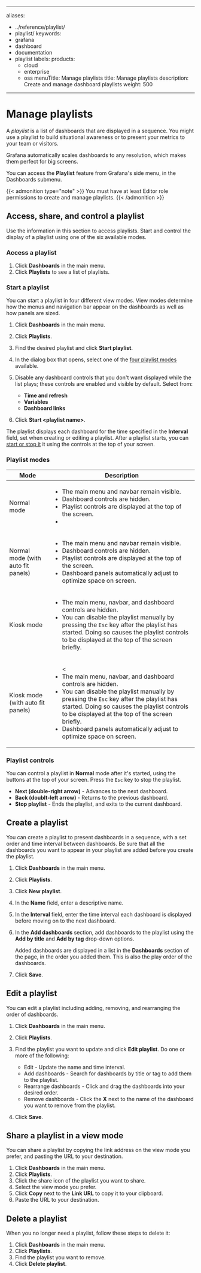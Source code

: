 -----

aliases:

- ../reference/playlist/
- playlist/
  keywords:
- grafana
- dashboard
- documentation
- playlist
  labels:
  products:
  - cloud
  - enterprise
  - oss
    menuTitle: Manage playlists
    title: Manage playlists
    description: Create and manage dashboard playlists
    weight: 500

-----

# Manage playlists

A *playlist* is a list of dashboards that are displayed in a sequence. You might use a playlist to build situational awareness or to present your metrics to your team or visitors.

Grafana automatically scales dashboards to any resolution, which makes them perfect for big screens.

You can access the **Playlist** feature from Grafana's side menu, in the Dashboards submenu.

{{\< admonition type="note" \>}}
You must have at least Editor role permissions to create and manage playlists.
{{\< /admonition \>}}

## Access, share, and control a playlist

Use the information in this section to access playlists. Start and control the display of a playlist using one of the six available modes.

### Access a playlist

1. Click **Dashboards** in the main menu.
2. Click **Playlists** to see a list of playlists.

### Start a playlist

You can start a playlist in four different view modes. View modes determine how the menus and navigation bar appear on the dashboards as well as how panels are sized.

1. Click **Dashboards** in the main menu.

2. Click **Playlists**.

3. Find the desired playlist and click **Start playlist**.

4. In the dialog box that opens, select one of the [four playlist modes](#playlist-modes) available.

5. Disable any dashboard controls that you don't want displayed while the list plays; these controls are enabled and visible by default. Select from:
   
   - **Time and refresh**
   - **Variables**
   - **Dashboard links**

6. Click **Start \<playlist name\>**.

The playlist displays each dashboard for the time specified in the **Interval** field, set when creating or editing a playlist. After a playlist starts, you can [start or stop it](#control-a-playlist) it using the controls at the top of your screen.

### Playlist modes

<!-- prettier-ignore-start -->

| Mode                               | Description                                                                          |
| ---------------------------------- | ------------------------------------------------------------------------------------ |
| Normal mode                        | <ul><li>The main menu and navbar remain visible.</li><li>Dashboard controls are hidden.</li><li>Playlist controls are displayed at the top of the screen.<li><ul> |
| Normal mode (with auto fit panels) | <ul><li>The main menu and navbar remain visible.</li><li>Dashboard controls are hidden.</li><li>Playlist controls are displayed at the top of the screen.</li><li>Dashboard panels automatically adjust to optimize space on screen.</li></ul> |
| Kiosk mode                         | <ul><li>The main menu, navbar, and dashboard controls are hidden.</li><li>You can disable the playlist manually by pressing the `Esc` key after the playlist has started. Doing so causes the playlist controls to be displayed at the top of the screen briefly.</li></ul> |
| Kiosk mode (with auto fit panels)  | <ul>\<<li>The main menu, navbar, and dashboard controls are hidden.</li><li>You can disable the playlist manually by pressing the `Esc` key after the playlist has started. Doing so causes the playlist controls to be displayed at the top of the screen briefly.</li><li>Dashboard panels automatically adjust to optimize space on screen.</li></ul> |

<!-- prettier-ignore-end -->

### Playlist controls

You can control a playlist in **Normal** mode after it's started, using the buttons at the top of your screen. Press the `Esc` key to stop the playlist.

- **Next (double-right arrow)** - Advances to the next dashboard.
- **Back (doublt-left arrow)** - Returns to the previous dashboard.
- **Stop playlist** - Ends the playlist, and exits to the current dashboard.

## Create a playlist

You can create a playlist to present dashboards in a sequence, with a set order and time interval between dashboards. Be sure that all the dashboards you want to appear in your playlist are added before you create the playlist.

1. Click **Dashboards** in the main menu.

2. Click **Playlists**.

3. Click **New playlist**.

4. In the **Name** field, enter a descriptive name.

5. In the **Interval** field, enter the time interval each dashboard is displayed before moving on to the next dashboard.

6. In the **Add dashboards** section, add dashboards to the playlist using the **Add by title** and **Add by tag** drop-down options.
   
   Added dashboards are displayed in a list in the **Dashboards** section of the page, in the order you added them. This is also the play order of the dashboards.

7. Click **Save**.

## Edit a playlist

You can edit a playlist including adding, removing, and rearranging the order of dashboards.

1. Click **Dashboards** in the main menu.

2. Click **Playlists**.

3. Find the playlist you want to update and click **Edit playlist**. Do one or more of the following:
   
   - Edit - Update the name and time interval.
   - Add dashboards - Search for dashboards by title or tag to add them to the playlist.
   - Rearrange dashboards - Click and drag the dashboards into your desired order.
   - Remove dashboards - Click the **X** next to the name of the dashboard you want to remove from the playlist.

4. Click **Save**.

## Share a playlist in a view mode

You can share a playlist by copying the link address on the view mode you prefer, and pasting the URL to your destination.

1. Click **Dashboards** in the main menu.
2. Click **Playlists**.
3. Click the share icon of the playlist you want to share.
4. Select the view mode you prefer.
5. Click **Copy** next to the **Link URL** to copy it to your clipboard.
6. Paste the URL to your destination.

## Delete a playlist

When you no longer need a playlist, follow these steps to delete it:

1. Click **Dashboards** in the main menu.
2. Click **Playlists**.
3. Find the playlist you want to remove.
4. Click **Delete playlist**.
